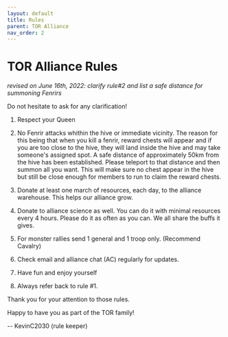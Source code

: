 ```yaml
---
layout: default
title: Rules
parent: TOR Alliance
nav_order: 2
---
```

# TOR Alliance Rules

_revised on June 16th, 2022: clarify rule#2 and list a safe distance for summoning Fenrirs_

Do not hesitate to ask for any clarification!

1. Respect your Queen

2. No Fenrir attacks whithin the hive or immediate vicinity. The reason for this being that when you kill a fenrir,
reward chests will appear and if you are too close to the hive, they will land inside the hive and may take someone's
assigned spot. A safe distance of approximately 50km from the hive has been established. Please teleport to that
distance and then summon all you want. This will make sure no chest appear in the hive but still be close enough for
members to run to claim the reward chests.

3. Donate at least one march of resources, each day, to the alliance warehouse. This helps our alliance grow.

4. Donate to alliance science as well. You can do it with minimal resources every 4 hours. Please do it as often
as you can. We all share the buffs it gives.

5. For monster rallies send 1 general and 1 troop only. (Recommend Cavalry)

6. Check email and alliance chat (AC) regularly for updates.

7. Have fun and enjoy yourself

8. Always refer back to rule #1.

Thank you for your attention to those rules.

Happy to have you as part of the TOR family!

-- KevinC2030 (rule keeper)